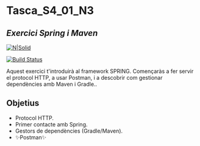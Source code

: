 # Tasca_S4_01_N3
## _Exercici Spring i Maven_

[![N|Solid](https://itacademy.barcelonactiva.cat/pluginfile.php/1/theme_remui/logo/1666775845/logo.png)](https://nodesource.com/products/nsolid)

[![Build Status](https://travis-ci.org/joemccann/dillinger.svg?branch=master)](https://travis-ci.org/joemccann/dillinger)

Aquest exercici t'introduirà al framework SPRING. 
Començaràs a fer servir el protocol HTTP, a usar Postman, i a descobrir com gestionar dependències amb Maven i Gradle..


## Objetius
- Protocol HTTP.
- Primer contacte amb Spring.
- Gestors de dependències (Gradle/Maven).
- ✨Postman✨



